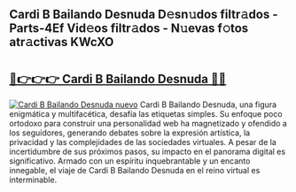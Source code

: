 ## Cardi B Bailando Desnuda D𝚎sn𝚞dos filtr𝚊dos - Parts-4Ef Vid𝚎os filtr𝚊dos - N𝚞evas f𝚘tos atr𝚊ctivas KWcXO

# <h2><a href="http://mb0rrzy.tromn.icu/?c=Cardi+B+Bailando+Desnuda">🔗👉👉👉 Cardi B Bailando Desnuda 🔗🔗</a></h2>

[![Cardi B Bailando Desnuda nuevo](https://i.imgur.com/pEAQMta.gif)](http://mb0rrzy.tromn.icu/?c=Cardi+B+Bailando+Desnuda)
Cardi B Bailando Desnuda, una figura enigmática y multifacética, desafía las etiquetas simples. Su enfoque poco ortodoxo para construir una personalidad web ha magnetizado y ofendido a los seguidores, generando debates sobre la expresión artística, la privacidad y las complejidades de las sociedades virtuales. A pesar de la incertidumbre de sus próximos pasos, su impacto en el panorama digital es significativo. Armado con un espíritu inquebrantable y un encanto innegable, el viaje de Cardi B Bailando Desnuda en el reino virtual es interminable.

